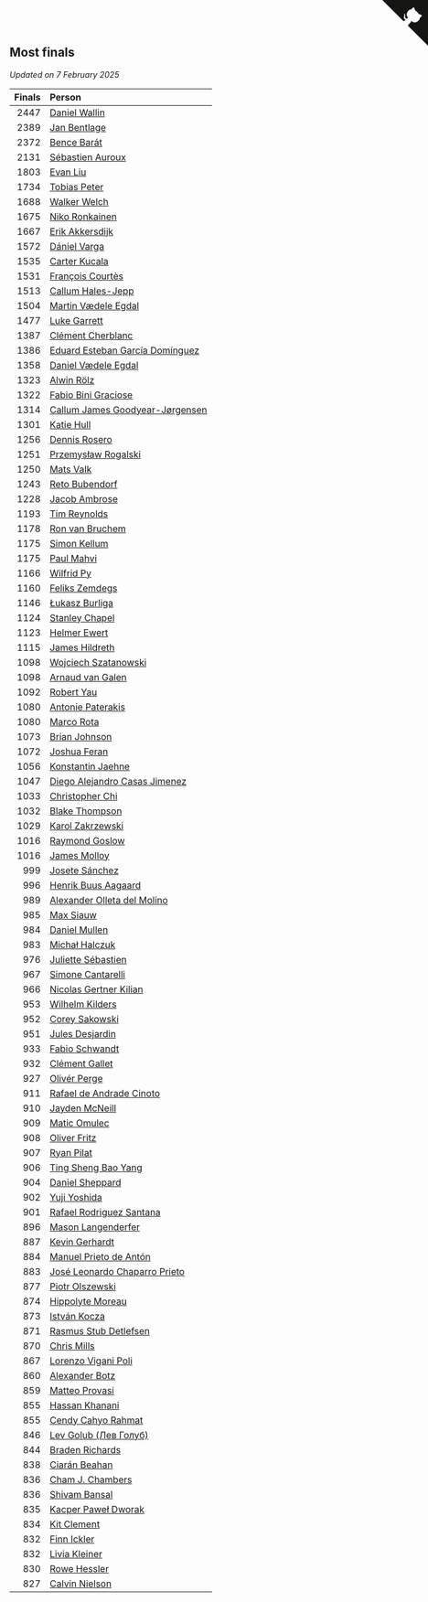 ## Most finals

*Updated on  7 February 2025*

| Finals | Person |
| ---: | :--- |
| 2447 | [Daniel Wallin](https://www.worldcubeassociation.org/persons/2013WALL03) |
| 2389 | [Jan Bentlage](https://www.worldcubeassociation.org/persons/2010BENT01) |
| 2372 | [Bence Barát](https://www.worldcubeassociation.org/persons/2008BARA01) |
| 2131 | [Sébastien Auroux](https://www.worldcubeassociation.org/persons/2008AURO01) |
| 1803 | [Evan Liu](https://www.worldcubeassociation.org/persons/2009LIUE01) |
| 1734 | [Tobias Peter](https://www.worldcubeassociation.org/persons/2014PETE03) |
| 1688 | [Walker Welch](https://www.worldcubeassociation.org/persons/2011WELC01) |
| 1675 | [Niko Ronkainen](https://www.worldcubeassociation.org/persons/2010RONK01) |
| 1667 | [Erik Akkersdijk](https://www.worldcubeassociation.org/persons/2005AKKE01) |
| 1572 | [Dániel Varga](https://www.worldcubeassociation.org/persons/2008VARG01) |
| 1535 | [Carter Kucala](https://www.worldcubeassociation.org/persons/2015KUCA01) |
| 1531 | [François Courtès](https://www.worldcubeassociation.org/persons/2008COUR01) |
| 1513 | [Callum Hales-Jepp](https://www.worldcubeassociation.org/persons/2012HALE01) |
| 1504 | [Martin Vædele Egdal](https://www.worldcubeassociation.org/persons/2013EGDA02) |
| 1477 | [Luke Garrett](https://www.worldcubeassociation.org/persons/2017GARR05) |
| 1387 | [Clément Cherblanc](https://www.worldcubeassociation.org/persons/2014CHER05) |
| 1386 | [Eduard Esteban García Domínguez](https://www.worldcubeassociation.org/persons/2011EDUA01) |
| 1358 | [Daniel Vædele Egdal](https://www.worldcubeassociation.org/persons/2013EGDA01) |
| 1323 | [Alwin Rölz](https://www.worldcubeassociation.org/persons/2016ROLZ01) |
| 1322 | [Fabio Bini Graciose](https://www.worldcubeassociation.org/persons/2010GRAC02) |
| 1314 | [Callum James Goodyear-Jørgensen](https://www.worldcubeassociation.org/persons/2012GOOD02) |
| 1301 | [Katie Hull](https://www.worldcubeassociation.org/persons/2010HULL01) |
| 1256 | [Dennis Rosero](https://www.worldcubeassociation.org/persons/2010ROSE03) |
| 1251 | [Przemysław Rogalski](https://www.worldcubeassociation.org/persons/2013ROGA02) |
| 1250 | [Mats Valk](https://www.worldcubeassociation.org/persons/2007VALK01) |
| 1243 | [Reto Bubendorf](https://www.worldcubeassociation.org/persons/2012BUBE01) |
| 1228 | [Jacob Ambrose](https://www.worldcubeassociation.org/persons/2010AMBR01) |
| 1193 | [Tim Reynolds](https://www.worldcubeassociation.org/persons/2005REYN01) |
| 1178 | [Ron van Bruchem](https://www.worldcubeassociation.org/persons/2003BRUC01) |
| 1175 | [Simon Kellum](https://www.worldcubeassociation.org/persons/2016KELL12) |
| 1175 | [Paul Mahvi](https://www.worldcubeassociation.org/persons/2012MAHV01) |
| 1166 | [Wilfrid Py](https://www.worldcubeassociation.org/persons/2016PYWI01) |
| 1160 | [Feliks Zemdegs](https://www.worldcubeassociation.org/persons/2009ZEMD01) |
| 1146 | [Łukasz Burliga](https://www.worldcubeassociation.org/persons/2013BURL01) |
| 1124 | [Stanley Chapel](https://www.worldcubeassociation.org/persons/2016CHAP04) |
| 1123 | [Helmer Ewert](https://www.worldcubeassociation.org/persons/2015EWER01) |
| 1115 | [James Hildreth](https://www.worldcubeassociation.org/persons/2009HILD01) |
| 1098 | [Wojciech Szatanowski](https://www.worldcubeassociation.org/persons/2011SZAT01) |
| 1098 | [Arnaud van Galen](https://www.worldcubeassociation.org/persons/2006GALE01) |
| 1092 | [Robert Yau](https://www.worldcubeassociation.org/persons/2009YAUR01) |
| 1080 | [Antonie Paterakis](https://www.worldcubeassociation.org/persons/2012PATE01) |
| 1080 | [Marco Rota](https://www.worldcubeassociation.org/persons/2009ROTA01) |
| 1073 | [Brian Johnson](https://www.worldcubeassociation.org/persons/2013JOHN10) |
| 1072 | [Joshua Feran](https://www.worldcubeassociation.org/persons/2011FERA01) |
| 1056 | [Konstantin Jaehne](https://www.worldcubeassociation.org/persons/2015JAEH01) |
| 1047 | [Diego Alejandro Casas Jimenez](https://www.worldcubeassociation.org/persons/2014JIME05) |
| 1033 | [Christopher Chi](https://www.worldcubeassociation.org/persons/2014CHIC01) |
| 1032 | [Blake Thompson](https://www.worldcubeassociation.org/persons/2010THOM03) |
| 1029 | [Karol Zakrzewski](https://www.worldcubeassociation.org/persons/2014ZAKR01) |
| 1016 | [Raymond Goslow](https://www.worldcubeassociation.org/persons/2014GOSL01) |
| 1016 | [James Molloy](https://www.worldcubeassociation.org/persons/2011MOLL01) |
| 999 | [Josete Sánchez](https://www.worldcubeassociation.org/persons/2015SANC18) |
| 996 | [Henrik Buus Aagaard](https://www.worldcubeassociation.org/persons/2006BUUS01) |
| 989 | [Alexander Olleta del Molino](https://www.worldcubeassociation.org/persons/2008OLLE01) |
| 985 | [Max Siauw](https://www.worldcubeassociation.org/persons/2017SIAU02) |
| 984 | [Daniel Mullen](https://www.worldcubeassociation.org/persons/2016MULL04) |
| 983 | [Michał Halczuk](https://www.worldcubeassociation.org/persons/2006HALC01) |
| 976 | [Juliette Sébastien](https://www.worldcubeassociation.org/persons/2014SEBA01) |
| 967 | [Simone Cantarelli](https://www.worldcubeassociation.org/persons/2012CANT02) |
| 966 | [Nicolas Gertner Kilian](https://www.worldcubeassociation.org/persons/2013GERT01) |
| 953 | [Wilhelm Kilders](https://www.worldcubeassociation.org/persons/2010KILD02) |
| 952 | [Corey Sakowski](https://www.worldcubeassociation.org/persons/2011SAKO01) |
| 951 | [Jules Desjardin](https://www.worldcubeassociation.org/persons/2010DESJ01) |
| 933 | [Fabio Schwandt](https://www.worldcubeassociation.org/persons/2014SCHW02) |
| 932 | [Clément Gallet](https://www.worldcubeassociation.org/persons/2004GALL02) |
| 927 | [Olivér Perge](https://www.worldcubeassociation.org/persons/2007PERG01) |
| 911 | [Rafael de Andrade Cinoto](https://www.worldcubeassociation.org/persons/2007CINO01) |
| 910 | [Jayden McNeill](https://www.worldcubeassociation.org/persons/2012MCNE01) |
| 909 | [Matic Omulec](https://www.worldcubeassociation.org/persons/2010OMUL02) |
| 908 | [Oliver Fritz](https://www.worldcubeassociation.org/persons/2014FRIT02) |
| 907 | [Ryan Pilat](https://www.worldcubeassociation.org/persons/2016PILA03) |
| 906 | [Ting Sheng Bao Yang](https://www.worldcubeassociation.org/persons/2008BAOY01) |
| 904 | [Daniel Sheppard](https://www.worldcubeassociation.org/persons/2009SHEP01) |
| 902 | [Yuji Yoshida](https://www.worldcubeassociation.org/persons/2015YOSH01) |
| 901 | [Rafael Rodriguez Santana](https://www.worldcubeassociation.org/persons/2012SANT12) |
| 896 | [Mason Langenderfer](https://www.worldcubeassociation.org/persons/2013LANG03) |
| 887 | [Kevin Gerhardt](https://www.worldcubeassociation.org/persons/2013GERH01) |
| 884 | [Manuel Prieto de Antón](https://www.worldcubeassociation.org/persons/2015ANTO04) |
| 883 | [José Leonardo Chaparro Prieto](https://www.worldcubeassociation.org/persons/2011CHAP01) |
| 877 | [Piotr Olszewski](https://www.worldcubeassociation.org/persons/2013OLSZ02) |
| 874 | [Hippolyte Moreau](https://www.worldcubeassociation.org/persons/2008MORE02) |
| 873 | [István Kocza](https://www.worldcubeassociation.org/persons/2005KOCZ01) |
| 871 | [Rasmus Stub Detlefsen](https://www.worldcubeassociation.org/persons/2014DETL01) |
| 870 | [Chris Mills](https://www.worldcubeassociation.org/persons/2014MILL04) |
| 867 | [Lorenzo Vigani Poli](https://www.worldcubeassociation.org/persons/2007POLI01) |
| 860 | [Alexander Botz](https://www.worldcubeassociation.org/persons/2013BOTZ01) |
| 859 | [Matteo Provasi](https://www.worldcubeassociation.org/persons/2009PROV01) |
| 855 | [Hassan Khanani](https://www.worldcubeassociation.org/persons/2018KHAN26) |
| 855 | [Cendy Cahyo Rahmat](https://www.worldcubeassociation.org/persons/2010RAHM02) |
| 846 | [Lev Golub (Лев Голуб)](https://www.worldcubeassociation.org/persons/2014HOLU01) |
| 844 | [Braden Richards](https://www.worldcubeassociation.org/persons/2017RICH02) |
| 838 | [Ciarán Beahan](https://www.worldcubeassociation.org/persons/2012BEAH01) |
| 836 | [Cham J. Chambers](https://www.worldcubeassociation.org/persons/2017CHAM09) |
| 836 | [Shivam Bansal](https://www.worldcubeassociation.org/persons/2011BANS02) |
| 835 | [Kacper Paweł Dworak](https://www.worldcubeassociation.org/persons/2020DWOR01) |
| 834 | [Kit Clement](https://www.worldcubeassociation.org/persons/2008CLEM01) |
| 832 | [Finn Ickler](https://www.worldcubeassociation.org/persons/2012ICKL01) |
| 832 | [Livia Kleiner](https://www.worldcubeassociation.org/persons/2013KLEI03) |
| 830 | [Rowe Hessler](https://www.worldcubeassociation.org/persons/2007HESS01) |
| 827 | [Calvin Nielson](https://www.worldcubeassociation.org/persons/2014NIEL03) |


<a href="https://github.com/jonatanklosko/wca_statistics" class="github-corner" aria-label="View source on Github"><svg width="80" height="80" viewBox="0 0 250 250" style="fill:#151513; color:#fff; position: absolute; top: 0; border: 0; right: 0;" aria-hidden="true"><path d="M0,0 L115,115 L130,115 L142,142 L250,250 L250,0 Z"></path><path d="M128.3,109.0 C113.8,99.7 119.0,89.6 119.0,89.6 C122.0,82.7 120.5,78.6 120.5,78.6 C119.2,72.0 123.4,76.3 123.4,76.3 C127.3,80.9 125.5,87.3 125.5,87.3 C122.9,97.6 130.6,101.9 134.4,103.2" fill="currentColor" style="transform-origin: 130px 106px;" class="octo-arm"></path><path d="M115.0,115.0 C114.9,115.1 118.7,116.5 119.8,115.4 L133.7,101.6 C136.9,99.2 139.9,98.4 142.2,98.6 C133.8,88.0 127.5,74.4 143.8,58.0 C148.5,53.4 154.0,51.2 159.7,51.0 C160.3,49.4 163.2,43.6 171.4,40.1 C171.4,40.1 176.1,42.5 178.8,56.2 C183.1,58.6 187.2,61.8 190.9,65.4 C194.5,69.0 197.7,73.2 200.1,77.6 C213.8,80.2 216.3,84.9 216.3,84.9 C212.7,93.1 206.9,96.0 205.4,96.6 C205.1,102.4 203.0,107.8 198.3,112.5 C181.9,128.9 168.3,122.5 157.7,114.1 C157.9,116.9 156.7,120.9 152.7,124.9 L141.0,136.5 C139.8,137.7 141.6,141.9 141.8,141.8 Z" fill="currentColor" class="octo-body"></path></svg></a><style>.github-corner:hover .octo-arm{animation:octocat-wave 560ms ease-in-out}@keyframes octocat-wave{0%,100%{transform:rotate(0)}20%,60%{transform:rotate(-25deg)}40%,80%{transform:rotate(10deg)}}@media (max-width:500px){.github-corner:hover .octo-arm{animation:none}.github-corner .octo-arm{animation:octocat-wave 560ms ease-in-out}}</style>
